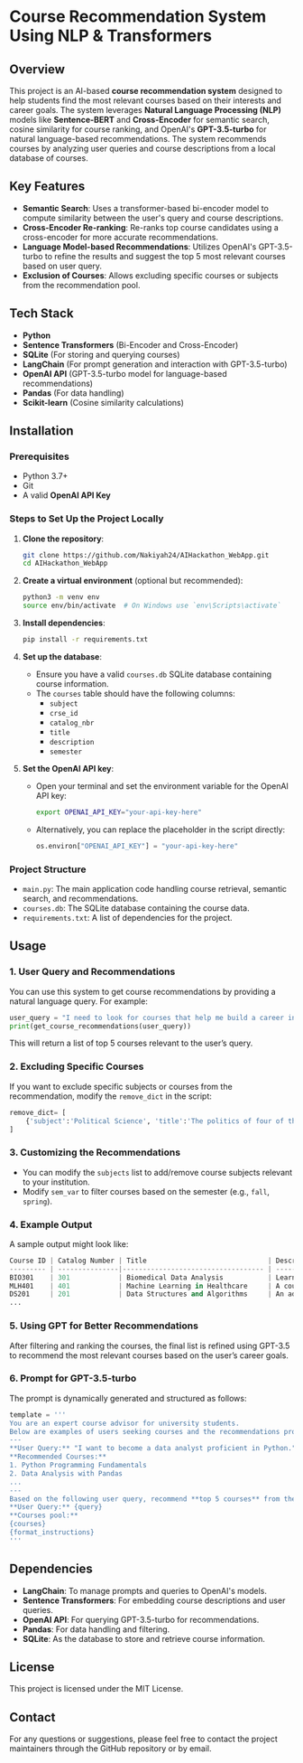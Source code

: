 
# **Course Recommendation System Using NLP & Transformers**

## **Overview**

This project is an AI-based **course recommendation system** designed to help students find the most relevant courses based on their interests and career goals. The system leverages **Natural Language Processing (NLP)** models like **Sentence-BERT** and **Cross-Encoder** for semantic search, cosine similarity for course ranking, and OpenAI's **GPT-3.5-turbo** for natural language-based recommendations. The system recommends courses by analyzing user queries and course descriptions from a local database of courses.

## **Key Features**

- **Semantic Search**: Uses a transformer-based bi-encoder model to compute similarity between the user's query and course descriptions.
- **Cross-Encoder Re-ranking**: Re-ranks top course candidates using a cross-encoder for more accurate recommendations.
- **Language Model-based Recommendations**: Utilizes OpenAI's GPT-3.5-turbo to refine the results and suggest the top 5 most relevant courses based on user query.
- **Exclusion of Courses**: Allows excluding specific courses or subjects from the recommendation pool.
  
## **Tech Stack**

- **Python**
- **Sentence Transformers** (Bi-Encoder and Cross-Encoder)
- **SQLite** (For storing and querying courses)
- **LangChain** (For prompt generation and interaction with GPT-3.5-turbo)
- **OpenAI API** (GPT-3.5-turbo model for language-based recommendations)
- **Pandas** (For data handling)
- **Scikit-learn** (Cosine similarity calculations)

## **Installation**

### **Prerequisites**

- Python 3.7+
- Git
- A valid **OpenAI API Key**
  
### **Steps to Set Up the Project Locally**

1. **Clone the repository**:
   ```bash
   git clone https://github.com/Nakiyah24/AIHackathon_WebApp.git
   cd AIHackathon_WebApp
   ```

2. **Create a virtual environment** (optional but recommended):
   ```bash
   python3 -m venv env
   source env/bin/activate  # On Windows use `env\Scripts\activate`
   ```

3. **Install dependencies**:
   ```bash
   pip install -r requirements.txt
   ```

4. **Set up the database**:
   - Ensure you have a valid `courses.db` SQLite database containing course information.
   - The `courses` table should have the following columns:
     - `subject`
     - `crse_id`
     - `catalog_nbr`
     - `title`
     - `description`
     - `semester`

5. **Set the OpenAI API key**:
   - Open your terminal and set the environment variable for the OpenAI API key:
     ```bash
     export OPENAI_API_KEY="your-api-key-here"
     ```
   - Alternatively, you can replace the placeholder in the script directly:
     ```python
     os.environ["OPENAI_API_KEY"] = "your-api-key-here"
     ```

### **Project Structure**

- `main.py`: The main application code handling course retrieval, semantic search, and recommendations.
- `courses.db`: The SQLite database containing the course data.
- `requirements.txt`: A list of dependencies for the project.

## **Usage**

### **1. User Query and Recommendations**

You can use this system to get course recommendations by providing a natural language query. For example:

```python
user_query = "I need to look for courses that help me build a career in data science and ML and work as a Machine learning engineer in biomed."
print(get_course_recommendations(user_query))
```

This will return a list of top 5 courses relevant to the user’s query.

### **2. Excluding Specific Courses**

If you want to exclude specific subjects or courses from the recommendation, modify the `remove_dict` in the script:

```python
remove_dict= [
    {'subject':'Political Science', 'title':'The politics of four of the United States principal racial minority groups'}
]
```

### **3. Customizing the Recommendations**

- You can modify the `subjects` list to add/remove course subjects relevant to your institution.
- Modify `sem_var` to filter courses based on the semester (e.g., `fall`, `spring`).

### **4. Example Output**

A sample output might look like:

```python
Course ID | Catalog Number | Title                              | Description                                            | Subject
--------- | ---------------|----------------------------------- | ------------------------------------------------------ | -------
BIO301    | 301            | Biomedical Data Analysis           | Learn the principles of data science in biomedicine... | BIOSTAT
MLH401    | 401            | Machine Learning in Healthcare     | A course focused on applying ML techniques in healt... | MENG
DS201     | 201            | Data Structures and Algorithms     | An advanced course on data structures and algorithms. | COMPSCI
...
```

### **5. Using GPT for Better Recommendations**

After filtering and ranking the courses, the final list is refined using GPT-3.5 to recommend the most relevant courses based on the user’s career goals.

### **6. Prompt for GPT-3.5-turbo**

The prompt is dynamically generated and structured as follows:

```python
template = '''
You are an expert course advisor for university students.
Below are examples of users seeking courses and the recommendations provided:
---
**User Query:** "I want to become a data analyst proficient in Python."
**Recommended Courses:**
1. Python Programming Fundamentals
2. Data Analysis with Pandas
...
---
Based on the following user query, recommend **top 5 courses** from the courses pool that would best suit their needs.
**User Query:** {query}
**Courses pool:**
{courses}
{format_instructions}
'''
```

## **Dependencies**

- **LangChain**: To manage prompts and queries to OpenAI's models.
- **Sentence Transformers**: For embedding course descriptions and user queries.
- **OpenAI API**: For querying GPT-3.5-turbo for recommendations.
- **Pandas**: For data handling and filtering.
- **SQLite**: As the database to store and retrieve course information.

## **License**

This project is licensed under the MIT License.

## **Contact**

For any questions or suggestions, please feel free to contact the project maintainers through the GitHub repository or by email.

